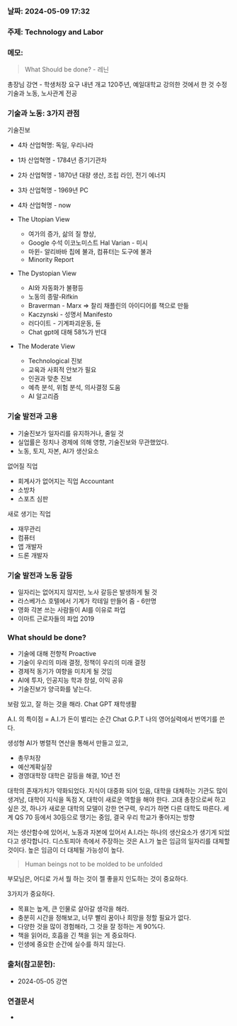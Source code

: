 ### 날짜: 2024-05-09 17:32

### 주제: Technology and Labor

### 메모:
> What Should be done? - 레닌

총장님 강연 - 학생처장 요구
내년 개교 120주년, 예일대학교 강의한 것에서 한 것 수정
기술과 노동, 노사관계 전공

### 기술과 노동: 3가지 관점
기술진보
- 4차 산업혁명: 독일, 우리나라
- 1차 산업혁명 - 1784년 증기기관차
- 2차 산업혁명 - 1870년 대량 생산, 조립 라인, 전기 에너지
- 3차 산업혁명 - 1969년 PC
- 4차 산업혁명 - now

- The Utopian View
	- 여가의 증가, 삶의 질 향상, 
	- Google 수석 이코노미스트 Hal Varian - 미시
	- 마윈- 알리바바 칩에 불과, 컴퓨터는 도구에 불과
	- Minority Report
- The Dystopian View
	- AI와 자동화가 불평등
	- 노동의 종말-Rifkin
	- Braverman - Marx => 찰리 채플린의 아이디어를 책으로 만듦
	- Kaczynski - 성명서 Manifesto
	- 러다이트 - 기계파괴운동, 듄
	- Chat gpt에 대해 58%가 반대
- The Moderate View
	- Technological 진보
	- 교육과 사회적 안보가 필요
	- 인권과 맞춘 진보
	- 예측 분석, 위험 분석, 의사결정 도움
	- AI 알고리즘

### 기술 발전과 고용
- 기술진보가 일자리를 유지하거나, 줄일 것
- 실업률은 정치나 경제에 의해 영향, 기술진보와 무관했었다.
- 노동, 토지, 자본, AI가 생산요소

없어질 직업
- 회계사가 없어지는 직업 Accountant
- 소방차
- 스포츠 심판


새로 생기는 직업
- 재무관리
- 컴퓨터
- 앱 개발자
- 드론 개발자

### 기술 발전과 노동 갈등
- 일자리는 없어지지 않지만, 노사 갈등은 발생하게 될 것
- 라스베가스 호텔에서 기계가 칵테일 만들어 줌 - 6만명
- 영화 각본 쓰는 사람들이 AI를 이유로 파업
- 이마트 근로자들의 파업 2019


### What should be done?
- 기술에 대해 전향적 Proactive
- 기술이 우리의 미래 결정, 정책이 우리의 미래 결정
- 경제적 동기가 여향을 미치게 될 것임
- AI에 투자, 인공지능 학과 창설, 이익 공유 
- 기술진보가 양극화를 낳는다.

보람 있고, 잘 하는 것을 해라.
Chat GPT 재학생활

A.I. 의 특이점 = A.I.가 돈이 벌리는 순간
Chat G.P.T
나의 영어실력에서 번역기를 쓴다.

생성형 AI가 병렬적 연산을 통해서 만들고 있고,

- 총무처장
- 예산계확실장
- 경영대학장
대학은 갈등을 해결, 10년 전

대학의 존재가치가 약화되었다. 지식이 대중화 되어 있음, 대학을 대체하는 기관도 많이 생겨남, 대학이 지식을 독점 X, 대학이 새로운 역할을 해야 한다. 고대 총장으로써 하고 싶은 것, 하나가 새로운 대학의 모델이 강한 연구력, 우리가 하면 다른 대학도 따른다.
세계 QS 70 등에서 30등으로 땡기는 중임, 결국 우리 학교가 좋아지는 방향


저는 생산함수에 있어서, 노동과 자본에 있어서 A.I.라는 하나의 생산요소가 생기게 되었다고 생각합니다. 디스토피아 측에서 주장하는 것은 A.I.가 높은 임금의 일자리를 대체할 것이다.
높은 임금이 더 대체될 가능성이 높다.

> Human beings not to be molded to be unfolded

부모님은, 어디로 가서 뭘 하는 것이 젤 좋을지 인도하는 것이 중요하다.

3가지가 중요하다.
- 목표는 높게, 큰 인물로 살아갈 생각을 해라.
- 충분히 시간을 정해보고, 너무 빨리 꿈이나 희망을 정할 필요가 없다.
- 다양한 것을 많이 경험해라, 그 것을 잘 정하는 게 90%다.
- 책을 읽어라, 호흡을 긴 책을 읽는 게 중요하다.
- 인생에 중요한 순간에 실수를 하지 않는다.

### 출처(참고문헌):
- 2024-05-05 강연

### 연결문서
- 